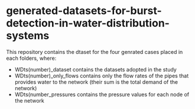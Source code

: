 # generated-datasets-for-burst-detection-in-water-distribution-systems

This repository contains the dtaset for the four genrated cases placed in each folders, where:
- WDts(number)_dataset contains the datasets adopted in the study
- WDts(number)_only_flows contains only the flow rates of the pipes that provides water to the network (their sum is the total demand of the network)
- WDts(number_pressures contains the pressure values for each node of the network
